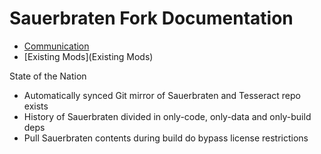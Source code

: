 # Sauerbraten Fork Documentation

* [Communication](Communication)
* [Existing Mods](Existing Mods)

State of the Nation

* Automatically synced Git mirror of Sauerbraten and Tesseract repo exists
* History of Sauerbraten divided in only-code, only-data and only-build deps
* Pull Sauerbraten contents during build do bypass license restrictions